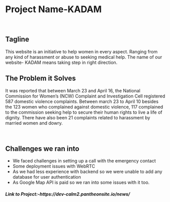 <h1>Project Name-KADAM</h1>
<br>
<h2>Tagline</h2>
<p>This website is an initiative to help women in every aspect. Ranging from any kind of harassment or abuse to seeking medical help. The name of our website- KADAM means taking step in right direction.</p>

<h2>The Problem it Solves</h2>
<p>It was reported that between March 23 and April 16, the National Commission for Women’s (NCW) Complaint and Investigation Cell registered 587 domestic violence complaints. Between march 23 to April 10 besides the 123 women who complained against domestic violence, 117 complained to the commission seeking help to secure their human rights to live a life of dignity. There have also been 21 complaints related to harassment by married women and dowry.
</p>

<br>

<h2>Challenges we ran into</h2>
<ul>
    <li>We faced challenges in setting up a call with the emergency contact</li>
    <li>Some deployment issues with WebRTC</li>
    <li>As we had less experience with backend so we were unable to add any database for user authentication</li>
    <li>As Google Map API is paid so we ran into some issues with it too.
</li>

</ul>

<h5>Link to Project:-https://dev-calm2.pantheonsite.io/news/ </h5>